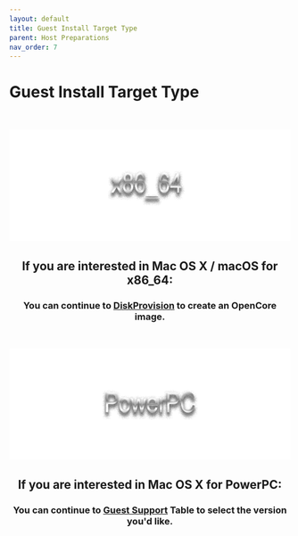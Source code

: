 ```yaml
---
layout: default
title: Guest Install Target Type
parent: Host Preparations
nav_order: 7
---
```


# Guest Install Target Type

<br>
<p align="center">
  <img width="650" height="200" src="../../assets/HeaderAMD64.png">
</p>
<h2 align="center">If you are interested in Mac OS X / macOS for x86_64:</h2>
<h3 align="center"> You can continue to <a href="../03-DiskProvision/">DiskProvision</a> to create an OpenCore image.</h3>
<br>

<p align="center">
  <img width="650" height="200" src="../../assets/HeaderPowerPC.png">
</p>
<h2 align="center">If you are interested in Mac OS X for PowerPC:</h2>
<h3 align="center"> You can continue to <a href="../04-GuestSupport/">Guest Support</a> Table to select the version you'd like.</h3>
<br>
